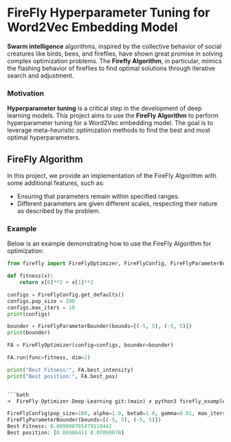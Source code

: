 # FireFly Hyperparameter Tuning for Word2Vec Embedding Model

**Swarm intelligence** algorithms, inspired by the collective behavior of social creatures like birds, bees, and fireflies, have shown great promise in solving complex optimization problems. The **Firefly Algorithm**, in particular, mimics the flashing behavior of fireflies to find optimal solutions through iterative search and adjustment.

### Motivation

**Hyperparameter tuning** is a critical step in the development of deep learning models. This project aims to use the **FireFly Algorithm** to perform hyperparameter tuning for a Word2Vec embedding model. The goal is to leverage meta-heuristic optimization methods to find the best and most optimal hyperparameters.

## FireFly Algorithm

In this project, we provide an implementation of the FireFly Algorithm with some additional features, such as:
- Ensuring that parameters remain within specified ranges.
- Different parameters are given different scales, respecting their nature as described by the problem.

### Example

Below is an example demonstrating how to use the FireFly Algorithm for optimization:

```python
from firefly import FireFlyOptimizer, FireFlyConfig, FireFlyParameterBounder

def fitness(x):
    return x[0]**2 + x[1]**2

configs = FireFlyConfig.get_defaults()
configs.pop_size = 100
configs.max_iters = 10
print(configs)

bounder = FireFlyParameterBounder(bounds=[(-5, 5), (-5, 5)])
print(bounder)

FA = FireFlyOptimizer(config=configs, bounder=bounder)

FA.run(func=fitness, dim=2)

print("Best Fitness:", FA.best_intensity)
print("Best position:", FA.best_pos)


```bath
➜  FireFly-Optimizer-Deep-Learning git:(main) ✗ python3 firefly_example.py

FireFlyConfig(pop_size=100, alpha=1.0, beta0=1.0, gamma=0.01, max_iters=10, seed=None)
FireFlyParameterBounder(bounds=[(-5, 5), (-5, 5)])
Best Fitness: 0.009908765479110442
Best position: [0.06986411 0.07090678]
```